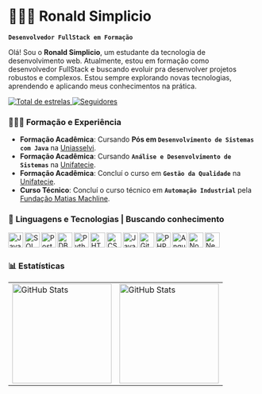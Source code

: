 # 👨🏻‍💻 **Ronald Simplicio**  
**`Desenvolvedor FullStack em Formação`**

Olá! Sou o **Ronald Simplicio**, um estudante da tecnologia de desenvolvimento web. Atualmente, estou em formação como desenvolvedor FullStack e buscando evoluir pra desenvolver projetos robustos e complexos. Estou sempre explorando novas tecnologias, aprendendo e aplicando meus conhecimentos na prática.

<p align="left">  
    <a href="https://github.com/RonaldGuilhon?tab=repositories&sort=stargazers">
        <img 
            alt="Total de estrelas" 
            title="Total de estrelas GitHub" 
            src="https://custom-icon-badges.demolab.com/github/stars/RonaldGuilhon?color=55960c&style=for-the-badge&labelColor=488207&logo=star&label=estrelas"
        />
    </a>
    <a href="https://github.com/RonaldGuilhon?tab=followers">
        <img 
            alt="Seguidores" 
            title="Me siga no GitHub" 
            src="https://custom-icon-badges.demolab.com/github/followers/RonaldGuilhon?color=236ad3&labelColor=1155ba&style=for-the-badge&logo=github&label=Seguidores&logoColor=white"
        />
    </a>
</p>

### 👨🏻‍🎓 Formação e Experiência 

- **Formação Acadêmica**: Cursando **Pós em `Desenvolvimento de Sistemas com Java`** na [Uniasselvi](https://portal.uniasselvi.com.br).
- **Formação Acadêmica**: Cursando **`Análise e Desenvolvimento de Sistemas`** na [Unifatecie](https://unifatecie.edu.br).
- **Formação Acadêmica**: Concluí o curso em **`Gestão da Qualidade`** na [Unifatecie](https://unifatecie.edu.br).
- **Curso Técnico**: Concluí o curso técnico em **`Automação Industrial`** pela [Fundação Matias Machline](https://www.fundacaomatiasmachline.org.br).

### 🤖 **Linguagens e Tecnologias** | Buscando conhecimento

<img align="left" alt="Java" title="Java" width="30px" src="https://cdn.jsdelivr.net/gh/devicons/devicon@latest/icons/java/java-original.svg" />
<img align="left" alt="SQL" title="SQL" width="30px" src="https://cdn.jsdelivr.net/gh/devicons/devicon/icons/mysql/mysql-original.svg" />
<img align="left" alt="PostgreSQL" title="PostgreSQL" width="30px" src="https://cdn.jsdelivr.net/gh/devicons/devicon/icons/postgresql/postgresql-original.svg" />
<img align="left" alt="DBeaver" title="DBeaver" width="30px" src="https://cdn.jsdelivr.net/gh/devicons/devicon/icons/dbeaver/dbeaver-original.svg" />
<img align="left" alt="Python" title="Python" width="30px" src="https://cdn.jsdelivr.net/gh/devicons/devicon/icons/python/python-original.svg" />
<img align="left" alt="HTML" title="HTML" width="30px" src="https://cdn.jsdelivr.net/gh/devicons/devicon@latest/icons/html5/html5-original.svg" />
<img align="left" alt="CSS" title="CSS" width="30px" src="https://cdn.jsdelivr.net/gh/devicons/devicon@latest/icons/css3/css3-original.svg" />
<img align="left" alt="JavaScript" title="JavaScript" width="30px" src="https://cdn.jsdelivr.net/gh/devicons/devicon@latest/icons/javascript/javascript-original.svg" />
<img align="left" alt="Git" title="Git" width="30px" src="https://cdn.jsdelivr.net/gh/devicons/devicon@latest/icons/git/git-original.svg" />
<img align="left" alt="PHP" title="PHP" width="30px" src="https://cdn.jsdelivr.net/gh/devicons/devicon/icons/php/php-original.svg" />
<img align="left" alt="Angular" title="Angular" width="30px" src="https://cdn.jsdelivr.net/gh/devicons/devicon/icons/angular/angular-original.svg" />
<img align="left" alt="Node.js" title="Node.js" width="30px" src="https://cdn.jsdelivr.net/gh/devicons/devicon/icons/nodejs/nodejs-original.svg" />
<img align="left" alt="NestJS" title="NestJS" width="30px" src="https://cdn.jsdelivr.net/gh/devicons/devicon/icons/nestjs/nestjs-original.svg" />

<br/>
<br/>

### 📊 **Estatísticas**

<table style="border-collapse: collapse; border: none;">
  <tr>
    <td style="border: none;">
      <img alt="GitHub Stats" height="200" src="https://github-readme-stats.vercel.app/api?username=RonaldGuilhon&show_icons=true&theme=tokyonight&include_all_commits=true&locale=pt-br" />
    </td>
    <td style="border: none;">
      <img alt="GitHub Stats" height="200" src="https://github-readme-stats.vercel.app/api/top-langs/?username=RonaldGuilhon&theme=tokyonight&layout=compact&custom_title=Tecnologias&langs_count=9" />
    </td>
  </tr>
</table>
